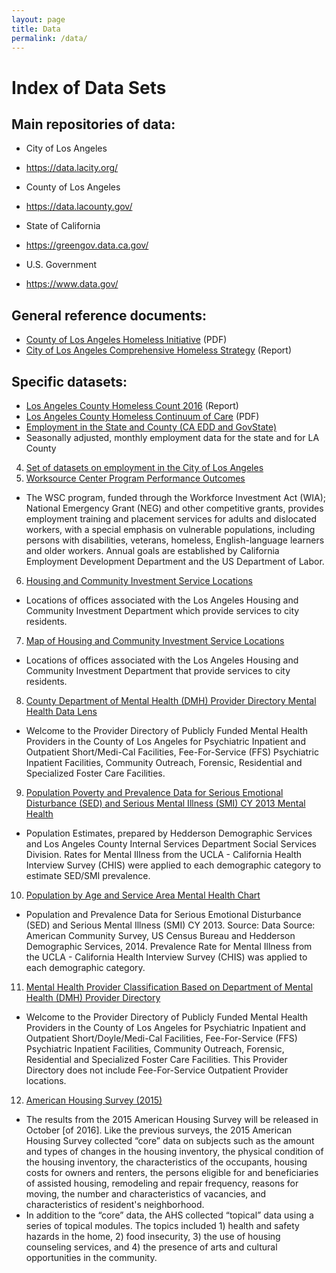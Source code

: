 ```yaml
---
layout: page
title: Data
permalink: /data/
---
```


# 

# Index of Data Sets

## Main repositories of data:
- City of Los Angeles
* https://data.lacity.org/
- County of Los Angeles
* https://data.lacounty.gov/
- State of California
* https://greengov.data.ca.gov/
- U.S. Government
* https://www.data.gov/

## General reference documents:
* [County of Los Angeles Homeless Initiative](http://priorities.lacounty.gov/wp-content/uploads/2016/01/Draft-Recommendations.pdf) (PDF)
* [City of Los Angeles Comprehensive Homeless Strategy](http://www.lamayor.org/city-los-angeles-releases-homelessness-strategy-report) (Report)

## Specific datasets:
* [Los Angeles County Homeless Count 2016](https://www.lahsa.org/homeless-count/reports) (Report)
* [Los Angeles County Homeless Continuum of Care](https://documents.lahsa.org/Planning/homelesscount/2016/datasummaries/CoC.pdf) (PDF)
* [Employment in the State and County (CA EDD and GovState)](https://data.lacity.org/A-Prosperous-City/CA-EDD-Employment-State-County-GOVSTAT/ecai-dcsz)
 * Seasonally adjusted, monthly employment data for the state and for LA County
4. [Set of datasets on employment in the City of Los Angeles](https://data.lacity.org/browse?q=employment
)
 5. [Worksource Center Program Performance Outcomes](https://data.lacity.org/A-Prosperous-City/EWDD-Worksource-Center-Program-Performance-Outcome/7w5j-7jjp)
 * The WSC program, funded through the Workforce Investment Act (WIA); National Emergency Grant (NEG) and other competitive grants, provides employment training and placement services for adults and dislocated workers, with a special emphasis on vulnerable populations, including persons with disabilities, veterans, homeless, English-language learners and older workers. Annual goals are established by California Employment Development Department and the US Department of Labor.
6. [Housing and Community Investment Service Locations](https://data.lacity.org/A-Livable-and-Sustainable-City/Housing-Community-Investment-Service-Locations/29cn-rph9)
 * Locations of offices associated with the Los Angeles Housing and Community Investment Department which provide services to city residents.
7. [Map of Housing and Community Investment Service Locations](https://data.lacity.org/A-Livable-and-Sustainable-City/HCIDLA-locations-map-gk/uzch-sa9u)
 * Locations of offices associated with the Los Angeles Housing and Community Investment Department that provide services to city residents.
8. [County Department of Mental Health (DMH) Provider Directory Mental Health
Data Lens](https://data.lacounty.gov/Mental-Health/Department-of-Mental-Health-DMH-Provider-Directory/az6g-rq5y)
 * Welcome to the Provider Directory of Publicly Funded Mental Health Providers in the County of Los Angeles for Psychiatric Inpatient and Outpatient Short/Medi-Cal Facilities, Fee-For-Service (FFS) Psychiatric Inpatient Facilities, Community Outreach, Forensic, Residential and Specialized Foster Care Facilities. 
9. [Population Poverty and Prevalence Data for Serious Emotional Disturbance (SED) and Serious Mental Illness (SMI) CY 2013 Mental Health](https://data.lacounty.gov/Mental-Health/Population-Poverty-138-FPL-200-FPL-and-Prevalence-/ngfq-buh8)
 *  Population Estimates, prepared by Hedderson Demographic Services and Los Angeles County Internal Services Department Social Services Division. Rates for Mental Illness from the UCLA - California Health Interview Survey (CHIS) were applied to each demographic category to estimate SED/SMI prevalence.
10. [Population by Age and Service Area Mental Health Chart](https://data.lacounty.gov/Mental-Health/Population-by-Age-and-Service-Area/ryf9-insf)
 * Population and Prevalence Data for Serious Emotional Disturbance (SED) and Serious Mental Illness (SMI) CY 2013. Source: Data Source: American Community Survey, US Census Bureau and Hedderson Demographic Services, 2014. Prevalence Rate for Mental Illness from the UCLA - California Health Interview Survey (CHIS) was applied to each demographic category.
11. [Mental Health Provider Classification Based on Department of Mental Health (DMH) Provider Directory](https://data.lacounty.gov/Mental-Health/Provider-Classification/pxzv-bdfq)
 * Welcome to the Provider Directory of Publicly Funded Mental Health Providers in the County of Los Angeles for Psychiatric Inpatient and Outpatient Short/Doyle/Medi-Cal Facilities, Fee-For-Service (FFS) Psychiatric Inpatient Facilities, Community Outreach, Forensic, Residential and Specialized Foster Care Facilities. This Provider Directory does not include Fee-For-Service Outpatient Provider locations.
12. [American Housing Survey (2015)](http://www.census.gov/programs-surveys/ahs/news/2015-data-release.html)
 * The results from the 2015 American Housing Survey will be released in October [of 2016].  Like the previous surveys, the 2015 American Housing Survey collected “core” data on subjects such as the amount and types of changes in the housing inventory, the physical condition of the housing inventory, the characteristics of the occupants, housing costs for owners and renters, the persons eligible for and beneficiaries of assisted housing, remodeling and repair frequency, reasons for moving, the number and characteristics of vacancies, and characteristics of resident's neighborhood.
 * In addition to the “core” data, the AHS collected “topical” data using a series of topical modules.  The topics included 1) health and safety hazards in the home, 2) food insecurity, 3) the use of housing counseling services, and 4) the presence of arts and cultural opportunities in the community.
